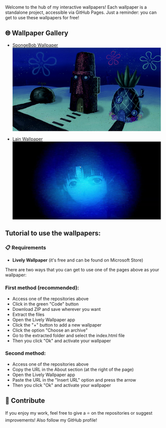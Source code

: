 Welcome to the hub of my interactive wallpapers! Each wallpaper is a standalone project, accessible via GitHub Pages.
Just a reminder: you can get to use these wallpapers for free!

## 🌐 Wallpaper Gallery
- [SpongeBob Wallpaper](https://github.com/andreihmm/spongebob-wallpaper)
[![SpongeBob preview](assets/conchStreet2.png)](https://github.com/andreihmm/spongebob-wallpaper)

- [Lain Wallpaper](https://github.com/andreihmm/lain-wallpaper)
  [![Lain preview](assets/lain.png)](https://github.com/andreihmm/lain-wallpaper)


## Tutorial to use the wallpapers:

### 📋 Requirements

   - __Lively Wallpaper__ (it's free and can be found on Microsoft Store)

There are two ways that you can get to use one of the pages above as your wallpaper:
### First method (recommended):
- Access one of the repositories above
- Click in the green "Code" button
- Download ZIP and save wherever you want
- Extract the files
- Open the Lively Wallpaper app
- Click the "+" button to add a new wallpaper
- Click the option "Choose an archive"
- Go to the extracted folder and select the index.html file
- Then you click "Ok" and activate your wallpaper

### Second method:
- Access one of the repositories above
- Copy the URL in the About section (at the right of the page)
- Open the Lively Wallpaper app
- Paste the URL in the "Insert URL" option and press the arrow
- Then you click "Ok" and activate your wallpaper

## 🌟 Contribute
If you enjoy my work, feel free to give a ⭐ on the repositories or suggest improvements! Also follow my GitHub profile!

